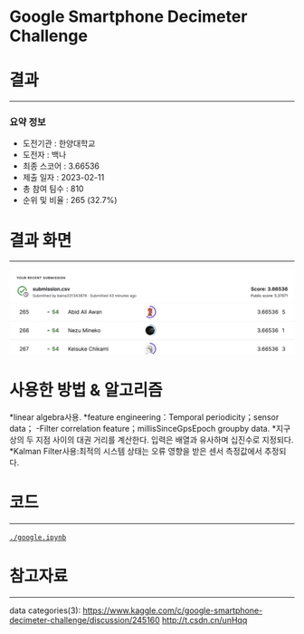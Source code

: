 # Google Smartphone Decimeter Challenge
# 결과
---
### 요약 정보
* 도전기관 : 한양대학교
* 도전자 : 백나
* 최종 스코어 : 3.66536
* 제출 일자 : 2023-02-11
* 총 참여 팀수 : 810
* 순위 및 비율 : 265 (32.7%)

# 결과 화면
---
![ex_screenshot2](./IMG/score.png)
![ex_screenshot](./IMG/rank.png)


# 사용한 방법 & 알고리즘
 *linear algebra사용.
 *feature engineering：Temporal periodicity；sensor data；
    -Filter correlation feature；millisSinceGpsEpoch groupby data.
 *지구상의 두 지점 사이의 대권 거리를 계산한다. 입력은 배열과 유사하며 십진수로 지정되다.
 *Kalman Filter사용:최적의 시스템 상태는 오류 영향을 받은 센서 측정값에서 추정되다.

# 코드
---
[`./google.ipynb`](./google.ipynb)

# 참고자료
---
data categories(3): 
 https://www.kaggle.com/c/google-smartphone-decimeter-challenge/discussion/245160
 http://t.csdn.cn/unHqq
